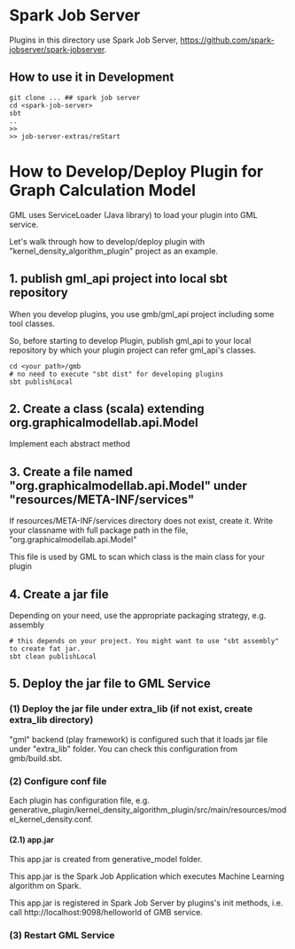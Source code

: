 # Spark Job Server
Plugins in this directory use Spark Job Server, https://github.com/spark-jobserver/spark-jobserver.

## How to use it in Development

```
git clone ... ## spark job server
cd <spark-job-server>
sbt
..
>>
>> job-server-extras/reStart
```

# How to Develop/Deploy Plugin for Graph Calculation Model
GML uses ServiceLoader (Java library) to load your plugin into GML service.

Let's walk through how to develop/deploy plugin with "kernel_density_algorithm_plugin" project as an example.

## 1. publish gml_api project into local sbt repository
When you develop plugins, you use gmb/gml_api project including some tool classes.

So, before starting to develop Plugin, publish gml_api to your local repository by which your plugin project can refer gml_api's classes.

```
cd <your path>/gmb
# no need to execute "sbt dist" for developing plugins
sbt publishLocal
```

## 2. Create a class (scala) extending org.graphicalmodellab.api.Model
Implement each abstract method

## 3. Create a file named "org.graphicalmodellab.api.Model" under "resources/META-INF/services"
If resources/META-INF/services directory does not exist, create it.
Write your classname with full package path in the file, "org.graphicalmodellab.api.Model"

This file is used by GML to scan which class is the main class for your plugin

## 4. Create a jar file
Depending on your need, use the appropriate packaging strategy, e.g. assembly

```
# this depends on your project. You might want to use "sbt assembly" to create fat jar.
sbt clean publishLocal
```

## 5. Deploy the jar file to GML Service

### (1) Deploy the jar file under extra_lib (if not exist, create extra_lib directory)
"gml" backend (play framework) is configured such that it loads jar file under "extra_lib" folder.
You can check this configuration from gmb/build.sbt.

### (2) Configure conf file
Each plugin has configuration file, e.g. generative_plugin/kernel_density_algorithm_plugin/src/main/resources/model_kernel_density.conf.

#### (2.1) app.jar
This app.jar is created from generative_model folder.

This app.jar is the Spark Job Application which executes Machine Learning algorithm on Spark.

This app.jar is registered in Spark Job Server by plugins's init methods, i.e. call http://localhost:9098/helloworld of GMB service.

### (3) Restart GML Service